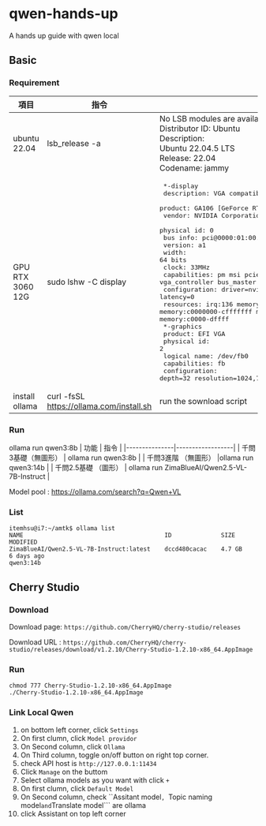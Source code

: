 # qwen-hands-up
A hands up guide with qwen local 
## Basic
### Requirement
| 項目          | 指令             | 結果 |
|---------------|------------------|------------------|
| ubuntu 22.04 |  lsb_release -a | No LSB modules are available. <br>Distributor ID:	Ubuntu <br>Description: <br>Ubuntu 22.04.5 LTS <br>Release:	22.04 <br>Codename:	jammy|
|GPU RTX 3060 12G | sudo lshw -C display |<pre>   *-display                 <br>       description: VGA compatible controller<br>       product: GA106 [GeForce RTX 3060]<br>       vendor: NVIDIA Corporation<br>       physical id: 0<br>       bus info: pci@0000:01:00.0<br>       version: a1<br>       width: 64 bits<br>       clock: 33MHz<br>       capabilities: pm msi pciexpress vga_controller bus_master cap_list rom<br>       configuration: driver=nvidia latency=0<br>       resources: irq:136 memory:de000000-deffffff memory:c0000000-cfffffff memory:d0000000-d1ffffff ioport:e000(size=128) memory:c0000-dffff<br>  *-graphics<br>       product: EFI VGA<br>       physical id: 2<br>       logical name: /dev/fb0<br>       capabilities: fb<br>       configuration: depth=32 resolution=1024,768 </pre>|
| install ollama | curl -fsSL https://ollama.com/install.sh | run the sownload script |

### Run
ollama run qwen3:8b
| 功能          | 指令             | 
|---------------|------------------|
| 千問3基礎（無圖形）         | ollama run qwen3:8b        | 
| 千問3進階 （無圖形）          |ollama run qwen3:14b | 
| 千問2.5基礎 （圖形）          | ollama run ZimaBlueAI/Qwen2.5-VL-7B-Instruct |

Model pool : https://ollama.com/search?q=Qwen+VL

### List
```
itemhsu@i7:~/amtk$ ollama list
NAME                                        ID              SIZE      MODIFIED   
ZimaBlueAI/Qwen2.5-VL-7B-Instruct:latest    dccd480cacac    4.7 GB    6 days ago    
qwen3:14b
```

## Cherry Studio
### Download
Download page: ```https://github.com/CherryHQ/cherry-studio/releases```

Download URL : ```https://github.com/CherryHQ/cherry-studio/releases/download/v1.2.10/Cherry-Studio-1.2.10-x86_64.AppImage```

### Run
```
chmod 777 Cherry-Studio-1.2.10-x86_64.AppImage 
./Cherry-Studio-1.2.10-x86_64.AppImage
```
### Link Local Qwen
1. on bottom left corner, click ```Settings```
2. On first clumn, click ```Model providor ```
3. On Second column, click ```Ollama```
4. On Third column, toggle on/off button on right top corner.
5. check API host is ```http://127.0.0.1:11434```
6. Click ```Manage``` on the buttom
7. Select ollama models as you want with click ```+```
8. On first clumn, click ```Default Model```
9. On Second column, check ``Assitant model```, ```Topic naming model``` and ```Translate model``` are ollama
10. click Assistant on top left corner
